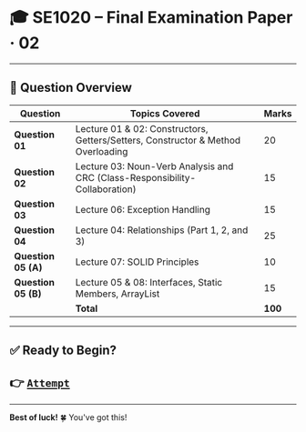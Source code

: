 # 🎓 SE1020 – Final Examination Paper · 02

---

## 📘 Question Overview

| Question         | Topics Covered                                                                       | Marks |
|------------------|----------------------------------------------------------------------------------------|-------|
| **Question 01**   | Lecture 01 & 02: Constructors, Getters/Setters, Constructor & Method Overloading     | 20    |
| **Question 02**   | Lecture 03: Noun-Verb Analysis and CRC (Class-Responsibility-Collaboration)          | 15    |
| **Question 03**   | Lecture 06: Exception Handling                                                        | 15    |
| **Question 04**   | Lecture 04: Relationships (Part 1, 2, and 3)                                          | 25    |
| **Question 05 (A)** | Lecture 07: SOLID Principles                                                      | 10    |
| **Question 05 (B)** | Lecture 05 & 08: Interfaces, Static Members, ArrayList                            | 15    |
|                  | **Total**                                                                             | **100** |

---

## ✅ Ready to Begin?

## 👉 [`Attempt`](1.md)

---

**Best of luck!** 🍀 You've got this!

